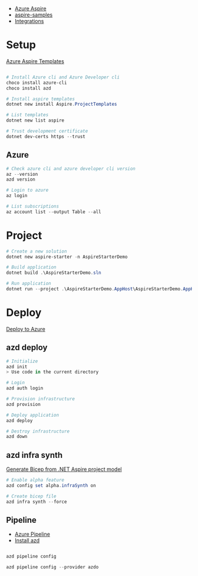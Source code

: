 - [Azure Aspire](https://learn.microsoft.com/en-us/dotnet/aspire/get-started/aspire-overview)
- [aspire-samples](https://github.com/dotnet/aspire-samples/tree/main/samples/AspireWithJavaScript)
- [Integrations](https://learn.microsoft.com/en-us/dotnet/aspire/fundamentals/integrations-overview)

# Setup

[Azure Aspire Templates](https://learn.microsoft.com/en-us/dotnet/aspire/fundamentals/aspire-sdk-templates)

```powershell

# Install Azure cli and Azure Developer cli
choco install azure-cli
choco install azd

# Install aspire templates
dotnet new install Aspire.ProjectTemplates

# List templates
dotnet new list aspire
```

```powershell
# Trust development certificate
dotnet dev-certs https --trust
```

## Azure

```powershell
# Check azure cli and azure developer cli version
az --version
azd version

# Login to azure
az login

# List subscriptions
az account list --output Table --all
```

# Project

```powershell
# Create a new solution
dotnet new aspire-starter -n AspireStarterDemo

# Build application
dotnet build .\AspireStarterDemo.sln

# Run application
dotnet run --project .\AspireStarterDemo.AppHost\AspireStarterDemo.AppHost.csproj
```

# Deploy

[Deploy to Azure](https://learn.microsoft.com/en-us/dotnet/aspire/deployment/azure/aca-deployment)

## azd deploy

```powershell
# Initialize
azd init
> Use code in the current directory

# Login
azd auth login

# Provision infrastructure
azd provision

# Deploy application
azd deploy

# Destroy infrastructure
azd down
```

## azd infra synth

[Generate Bicep from .NET Aspire project model](https://learn.microsoft.com/en-us/dotnet/aspire/deployment/azure/aca-deployment-azd-in-depth?branch=main&tabs=windows#generate-bicep-from-net-aspire-app-model)

```powershell
# Enable alpha feature
azd config set alpha.infraSynth on

# Create bicep file
azd infra synth --force
```

## Pipeline

- [Azure Pipeline](https://github.com/Azure-Samples/azd-starter-bicep/blob/main/.azdo/pipelines/azure-dev.yml)
- [Install azd](https://marketplace.visualstudio.com/items?itemName=ms-azuretools.azd)

```powershell

azd pipeline config

azd pipeline config --provider azdo

```

